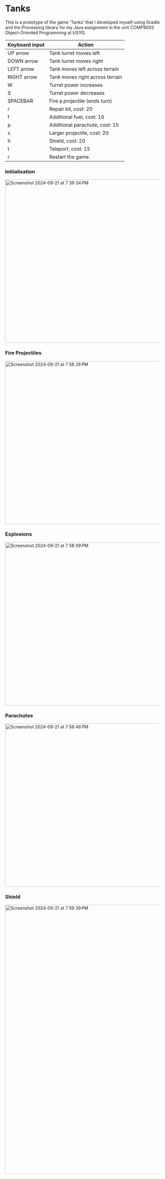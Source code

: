 # Tanks
This is a prototype of the game 'Tanks' that I developed myself using Gradle and the Processing library for my Java assignment in the unit
COMP9003 Object-Oriented Programming at USYD.

| Keyboard input | Action                                   |
|----------------|------------------------------------------|
| UP arrow       | Tank turret moves left                   |
| DOWN arrow     | Tank turret moves right                  |
| LEFT arrow     | Tank moves left across terrain           |
| RIGHT arrow    | Tank moves right across terrain          |
| W              | Turret power increases                   |
| S              | Turret power decreases                   |
| SPACEBAR       | Fire a projectile (ends turn)            |
| r              | Repair kit, cost: 20                     |
| f              | Additional fuel, cost: 10                |
| p              | Additional parachute, cost: 15           |
| x              | Larger projectile, cost: 20              |
| h              | Shield, cost: 20                         |
| t              | Teleport, cost: 15                       |
| r              | Restart the game.                        |





### Initialisation
<img width="531" alt="Screenshot 2024-09-21 at 7 39 34 PM" src="https://github.com/user-attachments/assets/edafb38e-20ad-4ea8-a4d5-7b7e4c6d126b">

### Fire Projectiles
<img width="531" alt="Screenshot 2024-09-21 at 7 58 28 PM" src="https://github.com/user-attachments/assets/2d53508e-68eb-47de-93ed-16e15fc71465">

### Explosions
<img width="531" alt="Screenshot 2024-09-21 at 7 58 09 PM" src="https://github.com/user-attachments/assets/8cb226b2-4b29-4033-a776-a1e2471a6b19">

### Parachutes
<img width="531" alt="Screenshot 2024-09-21 at 7 58 48 PM" src="https://github.com/user-attachments/assets/756db42e-59c7-4471-96a2-a78b926c54fc">

### Shield
<img width="877" alt="Screenshot 2024-09-21 at 7 59 39 PM" src="https://github.com/user-attachments/assets/3d856f38-4a6c-4ff5-b1f3-34170a467e77">
